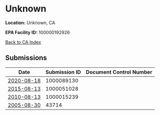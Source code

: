 # Unknown

**Location:** Unknown, CA

**EPA Facility ID:** 100000192926

[Back to CA Index](../../index.md)

## Submissions

| Date | Submission ID | Document Control Number |
|------|--------------|-------------------------|
| [2020-08-18](submissions/1000089130.md) | 1000089130 |  |
| [2015-08-13](submissions/1000051028.md) | 1000051028 |  |
| [2010-08-13](submissions/1000015239.md) | 1000015239 |  |
| [2005-08-30](submissions/43714.md) | 43714 |  |

